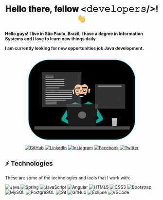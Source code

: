 <div>
	<h1 align="center"> 𝐇𝐞𝐥𝐥𝐨 𝐭𝐡𝐞𝐫𝐞, 𝐟𝐞𝐥𝐥𝐨𝐰 <𝚍𝚎𝚟𝚎𝚕𝚘𝚙𝚎𝚛𝚜/>! <img src="https://github.com/ABSphreak/ABSphreak/blob/master/gifs/Hi.gif?raw=true" width="30px"></h1>
</div>

**Hello guys! I live in São Paulo, Brazil, I have a degree in Information Systems and I love to learn new things daily.**

**I am currently looking for new opportunities job Java development.**

##

<p align="center">
  <img width="70%" src="imd-readme.gif" />

<p align="center">
	<a href="https://github.com/eliseunetto"><img src="https://img.icons8.com/bubbles/50/000000/github.png" alt="GitHub"/></a>
	<a href="https://www.linkedin.com/in/eliseunetto/"><img src="https://img.icons8.com/bubbles/50/000000/linkedin.png" alt="LinkedIn"/></a>
	<a href="https://www.instagram.com/eliseunetto/"><img src="https://img.icons8.com/bubbles/50/000000/instagram.png" alt="Instagram"/></a>
	<a href="https://www.facebook.com/eliseunetto.Gxpe/"><img src="https://img.icons8.com/bubbles/50/000000/facebook.png" alt="Facebook"/></a>
	<a href="https://twitter.com/eliseunetto"><img src="https://img.icons8.com/bubbles/50/000000/twitter.png" alt="Twitter"/></a>
</p>

## ⚡ Technologies

These are some of the technologies and tools that I work with:

![Java](https://img.shields.io/badge/-Java-007396?style=flat-square&logo=java)
![Spring](https://img.shields.io/badge/-Spring-6DB33F?style=flat-square&logo=spring&logoColor=white)
![JavaScript](https://img.shields.io/badge/-JavaScript-black?style=flat-square&logo=javascript)
![Angular](https://img.shields.io/badge/-Angular-DD0031?style=flat-square&logo=angular)
![HTML5](https://img.shields.io/badge/-HTML5-E34F26?style=flat-square&logo=html5&logoColor=white)
![CSS3](https://img.shields.io/badge/-CSS3-1572B6?style=flat-square&logo=css3)
![Bootstrap](https://img.shields.io/badge/-Bootstrap-563D7C?style=flat-square&logo=bootstrap)
![MySQL](https://img.shields.io/badge/-MySQL-4479A1?style=flat-square&logo=mysql&logoColor=white)
![PostgreSQL](https://img.shields.io/badge/-PostgreSQL-1572B6?style=flat-square&logo=PostgreSQL&logoColor=white)
![Git](https://img.shields.io/badge/-Git-black?style=flat-square&logo=git)
![GitHub](https://img.shields.io/badge/-GitHub-181717?style=flat-square&logo=github)
![Eclipse](https://img.shields.io/badge/-Eclipse-2C2255?style=flat-square&logo=eclipse&logoColor=white)
![VSCode](https://img.shields.io/badge/-VSCode-007ACC?style=flat-square&logo=visual-studio-code&logoColor=white)
